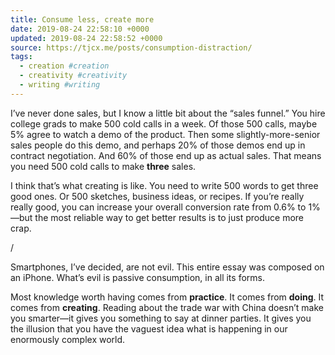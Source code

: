 ```yaml
---
title: Consume less, create more
date: 2019-08-24 22:58:10 +0000
updated: 2019-08-24 22:58:52 +0000
source: https://tjcx.me/posts/consumption-distraction/
tags:
  - creation #creation
  - creativity #creativity
  - writing #writing
---
```

I’ve never done sales, but I know a little bit about the “sales funnel.” You hire college grads to make 500 cold calls in a week. Of those 500 calls, maybe 5% agree to watch a demo of the product. Then some slightly-more-senior sales people do this demo, and perhaps 20% of those demos end up in contract negotiation. And 60% of those end up as actual sales. That means you need 500 cold calls to make __three__ sales.
I think that’s what creating is like. You need to write 500 words to get three good ones. Or 500 sketches, business ideas, or recipes. If you’re really really good, you can increase your overall conversion rate from 0.6% to 1%—but the most reliable way to get better results is to just produce more crap.
/
Smartphones, I’ve decided, are not evil. This entire essay was composed on an iPhone. What’s evil is passive consumption, in all its forms.
Most knowledge worth having comes from __practice__. It comes from __doing__. It comes from __creating__. Reading about the trade war with China doesn’t make you smarter—it gives you something to say at dinner parties. It gives you the illusion that you have the vaguest idea what is happening in our enormously complex world.